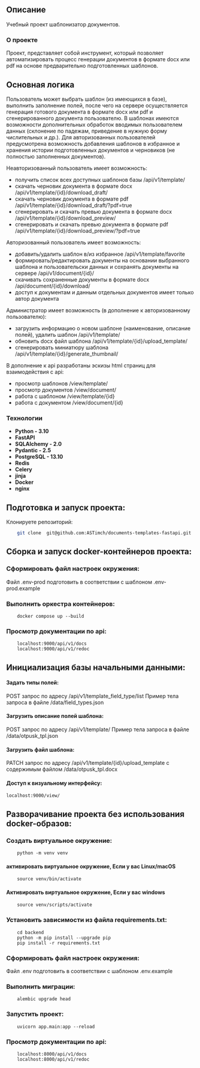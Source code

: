 ## Описание
Учебный проект шаблонизатор документов.

### О проекте
Проект, представляет собой инструмент, который позволяет автоматизировать процесс
генерации документов в формате docx или pdf на основе предварительно подготовленных шаблонов.

## Основная логика
Пользователь может выбрать шаблон (из имеющихся в базе), выполнить заполнение полей, после чего на сервере осуществляется генерация готового документа в формате docx или pdf и сгенерированного документа пользователю.
В шаблонах имеются возможности дополнительных обработок вводимых пользователем данных (склонение по падежам, приведение в нужную форму числительных и др.). Для авторизованных пользователей предусмотрена возможность добавления шаблонов в избранное и хранения истории подготовленных документов и черновиков (не полностью заполненных документов).

Неавторизованный пользователь имеет возможность:
  - получить список всех доступных шаблонов базы /api/v1/template/
  - скачать черновик документа в формате docx /api/v1/template/{id}/download_draft/
  - скачать черновик документа в формате pdf /api/v1/template/{id}/download_draft/?pdf=true
  - сгенерировать и скачать превью документа в формате docx /api/v1/template/{id}/download_preview/
  - сгенерировать и скачать превью документа в формате pdf /api/v1/template/{id}/download_preview/?pdf=true
  
Авторизованный пользователь имеет возможность:
  - добавить/удалить шаблон в/из избранное /api/v1/template/favorite
  - формировать/редактировать документы на основании выбранного шаблона и пользовательски данных и сохранять документы на сервере /api/v1/document/{id}/
  - скачивать сохраненные документы в формате docx /api/document/{id}/download/
  - доступ к документам и данным отдельных документов имеет только автор документа

Администратор имеет возможность (в дополнение к авторизованному пользователю):
  - загрузить информацию о новом шаблоне (наименование, описание полей), удалить шаблон /api/v1/template/
  - обновить docx файл шаблона /api/v1/template/{id}/upload_template/
  - сгенерировать миниатюру шаблона /api/v1/template/{id}/generate_thumbnail/

В дополнение к api разработаны эскизы html страниц для взаимодействия с api:
  - просмотр шаблонов /view/template/
  - просмотр документов /view/document/
  - работа с шаблоном /view/template/{id}
  - работа с документом /view/document/{id}

### Технологии
- **Python - 3.10**
- **FastAPI**
- **SQLAlchemy - 2.0**
- **Pydantic - 2.5**
- **PostgreSQL - 13.10**
- **Redis**
- **Celery**
- **jinja**
- **Docker**
- **nginx**

## Подготовка и запуск проекта:

Клонируете репозиторий:

```bash
    git clone  git@github.com:ASTimch/documents-templates-fastapi.git
```

## Сборка и запуск docker-контейнеров проекта:

### Сформировать файл настроек окружения:
Файл .env-prod подготовить в соответствии с шаблоном .env-prod.example

### Выполнить оркестра контейнеров:
```
    docker compose up --build
```

### Просмотр документации по api:
```
    localhost:9000/api/v1/docs
    localhost:9000/api/v1/redoc
```

## Инициализация базы начальными данными:

#### Задать типы полей:
POST запрос по адресу /api/v1/template_field_type/list
Пример тела запроса в файле /data/field_types.json

#### Загрузить описание полей шаблона:
POST запрос по адресу /api/v1/template/
Пример тела запроса в файле /data/otpusk_tpl.json

#### Загрузить файл шаблона:
PATCH запрос по адресу /api/v1/template/{id}/upload_template
с содержимым файлом /data/otpusk_tpl.docx

#### Доступ к визуальному интерфейсу:

    localhost:9000/view/



## Разворачивание проекта без использования docker-образов:

### Создать виртуальное окружение:
```
    python -m venv venv
```
#### активировать виртуальное окружение, Если у вас Linux/macOS
```
    source venv/bin/activate
```
#### Активировать виртуальное окружение, Если у вас windows
```
    source venv/scripts/activate
```

### Установить зависимости из файла requirements.txt:
```
    cd backend
    python -m pip install --upgrade pip
    pip install -r requirements.txt
```
### Сформировать файл настроек окружения:
Файл .env подготовить в соответствии с шаблоном .env.example

### Выполнить миграции:
```
    alembic upgrade head
```

### Запустить проект:
```
    uvicorn app.main:app --reload
```

### Просмотр документации по api:
```
    localhost:8000/api/v1/docs
    localhost:8000/api/v1/redoc
```
